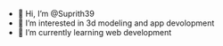 - 👋 Hi, I’m @Suprith39
- 👀 I’m interested in 3d modeling and app devolopment  
- 🌱 I’m currently learning web development


<!---
Suprith39/Suprith39 is a ✨ special ✨ repository because its `README.md` (this file) appears on your GitHub profile.
You can click the Preview link to take a look at your changes.
--->

